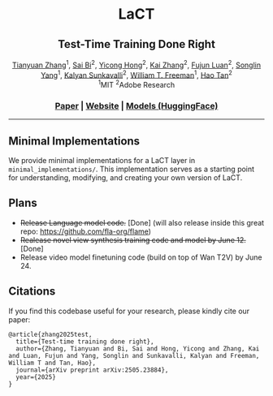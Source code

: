 
<p align="center">
<h1 align="center">LaCT</h1>
<h2 align="center">Test-Time Training Done Right</h2>
</p>
<p align="center">
  <p align="center">
    <a href="https://tianyuanzhang.com/">Tianyuan Zhang</a><sup>1</sup>,
    <a href="https://sai-bi.github.io/">Sai Bi</a><sup>2</sup>,
    <a href="https://yiconghong.me/">Yicong Hong</a><sup>2</sup>,
    <a href="https://kai-46.github.io/website/">Kai Zhang</a><sup>2</sup>,
    <a href="https://scholar.google.com/citations?user=NLxrmYQAAAAJ">Fujun Luan</a><sup>2</sup>,
    <a href="https://sustcsonglin.github.io/">Songlin Yang</a><sup>1</sup>,
    <a href="http://www.kalyans.org/">Kalyan Sunkavalli</a><sup>2</sup>,
    <a href="https://billf.mit.edu/">William T. Freeman</a><sup>1</sup>,
    <a href="https://www.cs.unc.edu/~airsplay/">Hao Tan</a><sup>2</sup>
    <br>
    <sup>1</sup>MIT <sup>2</sup>Adobe Research
  </p>
  <h3 align="center"><a href="https://arxiv.org/abs/2505.23884">Paper</a> | <a href="https://tianyuanzhang.com/projects/ttt-done-right/">Website</a> | <a href="https://huggingface.co/airsplay/lact_nvs">Models (HuggingFace)</a></h3>
</p>

---



## Minimal Implementations

We provide minimal implementations for a LaCT layer in `minimal_implementations/`. This implementation serves as a starting point for understanding, modifying, and creating your own version of LaCT.


## Plans
* ~~Release Language model code.~~ [Done] (will also release inside this great repo: https://github.com/fla-org/flame)
* ~~Realease novel view synthesis training code and model by June 12.~~ [Done]
* Release video model finetuning code (build on top of Wan T2V) by June 24.


## Citations
If you find this codebase useful for your research, please kindly cite our paper:

```
@article{zhang2025test,
  title={Test-time training done right},
  author={Zhang, Tianyuan and Bi, Sai and Hong, Yicong and Zhang, Kai and Luan, Fujun and Yang, Songlin and Sunkavalli, Kalyan and Freeman, William T and Tan, Hao},
  journal={arXiv preprint arXiv:2505.23884},
  year={2025}
}
```